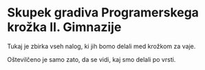 # Skupek gradiva Programerskega krožka II. Gimnazije
Tukaj je zbirka vseh nalog, ki jih bomo delali med krožkom za vaje.

Oštevilčeno je samo zato, da se vidi, kaj smo delali po vrsti.
